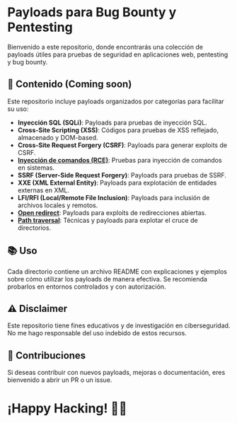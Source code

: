 # Payloads para Bug Bounty y Pentesting

Bienvenido a este repositorio, donde encontrarás una colección de payloads útiles para pruebas de seguridad en aplicaciones web, pentesting y bug bounty.

## 📌 Contenido (Coming soon)
Este repositorio incluye payloads organizados por categorías para facilitar su uso:
- **Inyección SQL (SQLi)**: Payloads para pruebas de inyección SQL.
- **Cross-Site Scripting (XSS)**: Códigos para pruebas de XSS reflejado, almacenado y DOM-based.
- **Cross-Site Request Forgery (CSRF)**: Payloads para generar exploits de CSRF.
- [**Inyección de comandos (RCE)**](/assets/Payloads/Command_injection.md): Pruebas para inyección de comandos en sistemas.
- **SSRF (Server-Side Request Forgery)**: Payloads para pruebas de SSRF.
- **XXE (XML External Entity)**: Payloads para explotación de entidades externas en XML.
- **LFI/RFI (Local/Remote File Inclusion)**: Payloads para inclusión de archivos locales y remotos.
- [**Open redirect**](/assets/Payloads/Open_redirect.md): Payloads para exploits de redirecciones abiertas.
- [**Path traversal**](/assets/Payloads/Path_travesal.md): Técnicas y payloads para explotar el cruce de directorios.

## 📚 Uso
Cada directorio contiene un archivo README con explicaciones y ejemplos sobre cómo utilizar los payloads de manera efectiva. Se recomienda probarlos en entornos controlados y con autorización.

## ⚠️ Disclaimer
Este repositorio tiene fines educativos y de investigación en ciberseguridad. No me hago responsable del uso indebido de estos recursos. 

## 🚀 Contribuciones
Si deseas contribuir con nuevos payloads, mejoras o documentación, eres bienvenido a abrir un PR o un issue.

# ¡Happy Hacking! 🏴‍☠️
